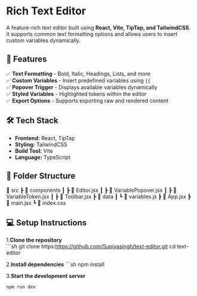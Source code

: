 # Rich Text Editor  

A feature-rich text editor built using **React, Vite, TipTap, and TailwindCSS**. It supports common text formatting options and allows users to insert custom variables dynamically.  

## 🚀 Features  

✅ **Text Formatting** - Bold, Italic, Headings, Lists, and more  
✅ **Custom Variables** - Insert predefined variables using `{{`  
✅ **Popover Trigger** - Displays available variables dynamically  
✅ **Styled Variables** - Highlighted tokens within the editor  
✅ **Export Options** - Supports exporting raw and rendered content  

## 🛠 Tech Stack  

- **Frontend:** React, TipTap  
- **Styling:** TailwindCSS  
- **Build Tool:** Vite  
- **Language:** TypeScript  

## 📁 Folder Structure  

📂 src
 ┣ 📂 components
 ┃ ┣ 📜 Editor.jsx
 ┃ ┣ 📜 VariablePopover.jsx
 ┃ ┣ 📜 VariableToken.jsx
 ┃ ┣ 📜 Toolbar.jsx
 ┣ 📂 data
 ┃ ┗ 📜 variables.js
 ┣ 📜 App.jsx
 ┣ 📜 main.jsx
 ┗ 📜 index.css

## 💻 Setup Instructions  

1.**Clone the repository**  
    ```sh
   git clone https:https://github.com/Supiyasingh/text-editor.git
   cd text-editor
   
2.**Install dependencies**
    ```sh
   npm install


3.**Start the development server**
  ```sh
  npm run dev
